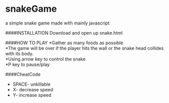 # snakeGame
a simple snake game made with mainly javascript

####INSTALLATION
  Download and open up snake.html

####HOW TO PLAY
  *Gather as many foods as possible  
  *The game will be over if the player hits the wall or the snake head collides with its body.  
  *Using arrow key to control the snake  
  *P key to pause/play
  
 
####CheatCode  
  * SPACE- unkillable  
  * X- decrease speed  
  * Y- increase speed  
